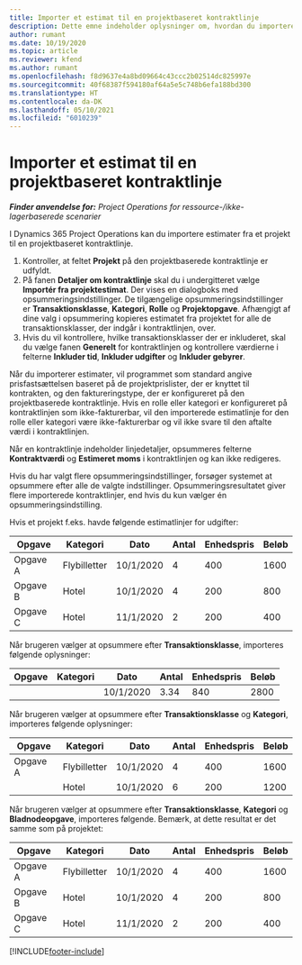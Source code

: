 ```yaml
---
title: Importer et estimat til en projektbaseret kontraktlinje
description: Dette emne indeholder oplysninger om, hvordan du importerer estimater fra et projekt til en kontraktlinje.
author: rumant
ms.date: 10/19/2020
ms.topic: article
ms.reviewer: kfend
ms.author: rumant
ms.openlocfilehash: f8d9637e4a8bd09664c43ccc2b02514dc825997e
ms.sourcegitcommit: 40f68387f594180af64a5e5c748b6efa188bd300
ms.translationtype: HT
ms.contentlocale: da-DK
ms.lasthandoff: 05/10/2021
ms.locfileid: "6010239"
---
```

# <a name="import-an-estimate-to-a-project-based-contract-line"></a>Importer et estimat til en projektbaseret kontraktlinje

_**Finder anvendelse for:** Project Operations for ressource-/ikke-lagerbaserede scenarier_

I Dynamics 365 Project Operations kan du importere estimater fra et projekt til en projektbaseret kontraktlinje.

1. Kontroller, at feltet **Projekt** på den projektbaserede kontraktlinje er udfyldt.
2. På fanen **Detaljer om kontraktlinje** skal du i undergitteret vælge **Importér fra projektestimat**. Der vises en dialogboks med opsummeringsindstillinger. De tilgængelige opsummeringsindstillinger er **Transaktionsklasse**, **Kategori**, **Rolle** og **Projektopgave**. Afhængigt af dine valg i opsummering kopieres estimatet fra projektet for alle de transaktionsklasser, der indgår i kontraktlinjen, over. 
3. Hvis du vil kontrollere, hvilke transaktionsklasser der er inkluderet, skal du vælge fanen **Generelt** for kontraktlinjen og kontrollere værdierne i felterne **Inkluder tid**, **Inkluder udgifter** og **Inkluder gebyrer**.

Når du importerer estimater, vil programmet som standard angive prisfastsættelsen baseret på de projektprislister, der er knyttet til kontrakten, og den faktureringstype, der er konfigureret på den projektbaserede kontraktlinje. Hvis en rolle eller kategori er konfigureret på kontraktlinjen som ikke-fakturerbar, vil den importerede estimatlinje for den rolle eller kategori være ikke-fakturerbar og vil ikke svare til den aftalte værdi i kontraktlinjen.

Når en kontraktlinje indeholder linjedetaljer, opsummeres felterne **Kontraktværdi** og **Estimeret moms** i kontraktlinjen og kan ikke redigeres.

Hvis du har valgt flere opsummeringsindstillinger, forsøger systemet at opsummere efter alle de valgte indstillinger. Opsummeringsresultatet giver flere importerede kontraktlinjer, end hvis du kun vælger én opsummeringsindstilling.

Hvis et projekt f.eks. havde følgende estimatlinjer for udgifter:

| Opgave | Kategori | Dato | Antal | Enhedspris | Beløb |
| --- | --- | --- | --- | --- | --- |
| Opgave A | Flybilletter | 10/1/2020 | 4 | 400 | 1600 |
| Opgave B | Hotel | 10/1/2020 | 4 | 200 | 800 |
| Opgave C | Hotel | 11/1/2020 | 2 | 200 | 400 |

Når brugeren vælger at opsummere efter **Transaktionsklasse**, importeres følgende oplysninger:

| Opgave | Kategori | Dato | Antal | Enhedspris | Beløb |
| --- | --- | --- | --- | --- | --- |
| &nbsp;  | &nbsp;  | 10/1/2020 | 3.34 | 840 | 2800 |

Når brugeren vælger at opsummere efter **Transaktionsklasse** og **Kategori**, importeres følgende oplysninger:

| Opgave | Kategori | Dato | Antal | Enhedspris | Beløb |
| --- | --- | --- | --- | --- | --- |
| Opgave A | Flybilletter | 10/1/2020 | 4 | 400 | 1600 |
| &nbsp;  | Hotel | 10/1/2020 | 6 | 200 | 1200 |

Når brugeren vælger at opsummere efter **Transaktionsklasse**, **Kategori** og **Bladnodeopgave**, importeres følgende. Bemærk, at dette resultat er det samme som på projektet:

| Opgave | Kategori | Dato | Antal | Enhedspris | Beløb |
| --- | --- | --- | --- | --- | --- |
| Opgave A | Flybilletter | 10/1/2020 | 4 | 400 | 1600 |
| Opgave B | Hotel | 10/1/2020 | 4 | 200 | 800 |
| Opgave C | Hotel | 11/1/2020 | 2 | 200 | 400 |


[!INCLUDE[footer-include](../includes/footer-banner.md)]